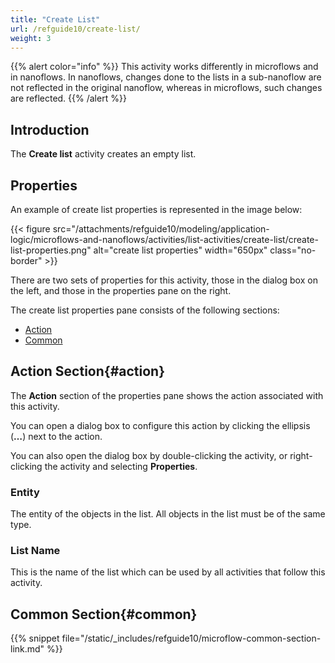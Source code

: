 ```yaml
---
title: "Create List"
url: /refguide10/create-list/
weight: 3
---
```


{{% alert color="info" %}}
This activity works differently in microflows and in nanoflows. In nanoflows, changes done to the lists in a sub-nanoflow are not reflected in the original nanoflow, whereas in microflows, such changes are reflected.
{{% /alert %}}

## Introduction

The **Create list** activity creates an empty list.

## Properties

An example of create list properties is represented in the image below:

{{< figure src="/attachments/refguide10/modeling/application-logic/microflows-and-nanoflows/activities/list-activities/create-list/create-list-properties.png" alt="create list properties" width="650px" class="no-border" >}}

There are two sets of properties for this activity, those in the dialog box on the left, and those in the properties pane on the right.

The create list properties pane consists of the following sections:

* [Action](#action)
* [Common](#common)

## Action Section{#action}

The **Action** section of the properties pane shows the action associated with this activity.

You can open a dialog box to configure this action by clicking the ellipsis (**…**) next to the action.

You can also open the dialog box by double-clicking the activity, or right-clicking the activity and selecting **Properties**.

### Entity

The entity of the objects in the list. All objects in the list must be of the same type.

### List Name

This is the name of the list which can be used by all activities that follow this activity.

## Common Section{#common}

{{% snippet file="/static/_includes/refguide10/microflow-common-section-link.md" %}}
